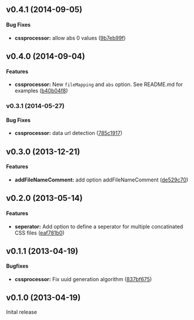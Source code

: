 <a name="v0.4.1"></a>
## v0.4.1 (2014-09-05)


#### Bug Fixes

* **cssprocessor:** allow abs 0 values ([9b7eb99f](https://github.com/SebastianM/grunt-fscss/commit/9b7eb99f368b53602441ccac6d65a5219c46c1ca))

<a name="v0.4.0"></a>
## v0.4.0 (2014-09-04)


#### Features

* **cssprocessor:** New `fileMapping` and `abs` option. See README.md for examples ([b40b04f8](https://github.com/SebastianM/grunt-fscss/commit/b40b04f8c8355a4249a6b07a1eb207e75afaf839))

<a name="v0.3.1"></a>
### v0.3.1 (2014-05-27)


#### Bug Fixes

* **cssprocessor:** data url detection ([785c1917](https://github.com/SebastianM/grunt-fscss/commit/785c19173e28e48f75de9a43f9cc3a3286d0d0b9))

<a name="v0.3.0"></a>
## v0.3.0 (2013-12-21)


#### Features

* **addFileNameComment:** add option addFileNameComment ([de529c70](https://github.com/SebastianM/grunt-fscss/commit/de529c70a6dcaa00493751d4b81c4b2d302f25f6))

<a name="v0.2.0"></a>
## v0.2.0 (2013-05-14)


#### Features

* **seperator:** Add option to define a seperator for multiple concatinated CSS files ([eaf781b0](https://github.com/SebastianM/grunt-fscss/commit/eaf781b055c538fe07f7d17efc7e21c6074db15d))

<a name="v0.1.1"></a>
## v0.1.1 (2013-04-19)


#### Bugfixes

* **cssprocessor:** Fix uuid generation algorithm ([837bf675](https://github.com/SebastianM/grunt-fscss/commit/837bf67579efb778a5ae49489fdec2f4176f1790))

<a name="v.0.1.0"></a>
## v0.1.0 (2013-04-19)

Inital release